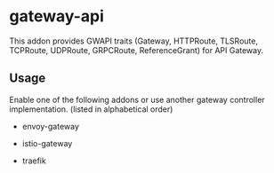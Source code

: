 # gateway-api

This addon provides GWAPI traits (Gateway, HTTPRoute, TLSRoute, TCPRoute, UDPRoute, GRPCRoute, ReferenceGrant) for API Gateway.

## Usage

Enable one of the following addons or use another gateway controller implementation. (listed in alphabetical order)

* envoy-gateway

* istio-gateway

* traefik
